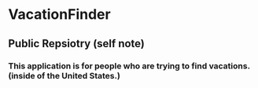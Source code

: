 # VacationFinder

## Public Repsiotry (self note)

### This application is for people who are trying to find vacations. (inside of the United States.)


